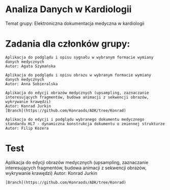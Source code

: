 # Analiza Danych w Kardiologii
Temat grupy: Elektroniczna dokumentacja medyczna w kardiologii 

# Zadania dla członków grupy:

    Aplikacja do podglądu i opisu sygnału w wybranym formacie wymiany danych medycznych
    Autor: Agata Szymańska
    
    Aplikacja do podglądu i opisu obrazu w wybranym formacie wymiany danych medycznych
    Autor: Anna Sobieralska
    
    Aplikacja do edycji obrazów medycznych (upsampling, zaznaczanie interesujących fragmentów, budowa animacji z sekwencji obrazów, wykrywanie krawędzi)
    Autor: Konrad Jurkin
    [Branch](https://github.com/Konraods/ADK/tree/Konrad)
    
    Aplikacja do edycji i podglądu wybranego dokumentu medycznego standardu HL7 - dynamiczna konstrukcja dokumentu o zmiennej strukturze
    Autor: Filip Kozera
    
# Test
Aplikacja do edycji obrazów medycznych (upsampling, zaznaczanie interesujących fragmentów, budowa animacji z sekwencji obrazów, wykrywanie krawędzi)
    Autor: Konrad Jurkin
    
    [Branch](https://github.com/Konraods/ADK/tree/Konrad)
